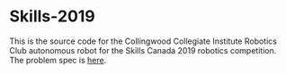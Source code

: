# Skills-2019
This is the source code for the Collingwood Collegiate Institute Robotics Club autonomous robot for the Skills Canada 2019 robotics competition.
The problem spec is [here](http://www.skillsontario.com/index.php?p=download&file=936).
